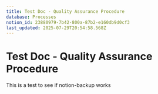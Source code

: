 ```yaml
---
title: Test Doc - Quality Assurance Procedure
database: Processes
notion_id: 23880979-7b42-800a-87b2-e160db9d0cf3
last_updated: 2025-07-29T20:54:58.568Z
---
```


# Test Doc - Quality Assurance Procedure


This is a test to see if notion-backup works

